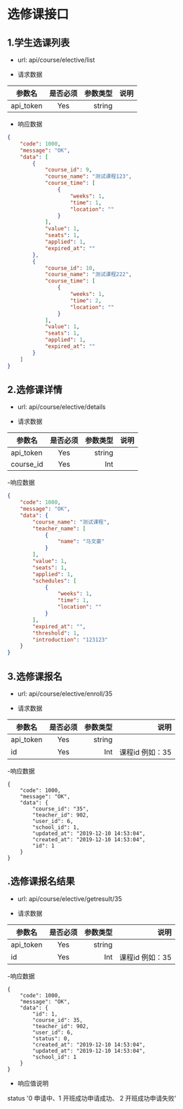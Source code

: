 # 选修课接口

## 1.学生选课列表
-  url: api/course/elective/list

-  请求数据

| 参数名    | 是否必须     | 参数类型 | 说明   |
| --------  | :----------: | -----:   | -----: |
| api_token | Yes          | string   |        |



- 响应数据
``` json
{
    "code": 1000,
    "message": "OK",
    "data": [
        {
            "course_id": 9,
            "course_name": "测试课程123",
            "course_time": [
                {
                    "weeks": 1,
                    "time": 1,
                    "location": ""
                }
            ],
            "value": 1,
            "seats": 1,
            "applied": 1,
            "expired_at": ""
        },
        {
            "course_id": 10,
            "course_name": "测试课程222",
            "course_time": [
                {
                    "weeks": 1,
                    "time": 2,
                    "location": ""
                }
            ],
            "value": 1,
            "seats": 1,
            "applied": 1,
            "expired_at": ""
        }
    ]
}
```

## 2.选修课详情
-  url: api/course/elective/details

-  请求数据

| 参数名    | 是否必须     | 参数类型 | 说明   |
| --------  | :----------: | -----:   | -----: |
| api_token | Yes          | string   |        |
| course_id | Yes          | Int      |        |

-响应数据
```json
{
    "code": 1000,
    "message": "OK",
    "data": {
        "course_name": "测试课程",
        "teacher_name": [
            {
                "name": "马文豪"
            }
        ],
        "value": 1,
        "seats": 1,
        "applied": 1,
        "schedules": [
            {
                "weeks": 1,
                "time": 1,
                "location": ""
            }
        ],
        "expired_at": "",
        "threshold": 1,
        "introduction": "123123"
    }
}
```

## 3.选修课报名
-  url: api/course/elective/enroll/35

-  请求数据

| 参数名    | 是否必须     | 参数类型 | 说明   |
| --------  | :----------: | -----:   | -----: |
| api_token | Yes          | string   |        |
| id | Yes          | Int      |   课程id 例如：35    |

-响应数据

```
{
	"code": 1000,
	"message": "OK",
	"data": {
		"course_id": "35",
		"teacher_id": 902,
		"user_id": 6,
		"school_id": 1,
		"updated_at": "2019-12-10 14:53:04",
		"created_at": "2019-12-10 14:53:04",
		"id": 1
	}
}
```

## .选修课报名结果
-  url: api/course/elective/getresult/35

-  请求数据

| 参数名    | 是否必须     | 参数类型 | 说明   |
| --------  | :----------: | -----:   | -----: |
| api_token | Yes          | string   |        |
| id | Yes          | Int      |   课程id 例如：35    |

-响应数据

```
{
	"code": 1000,
	"message": "OK",
	"data": {
		"id": 1,
		"course_id": 35,
		"teacher_id": 902,
		"user_id": 6,
		"status": 0,
		"created_at": "2019-12-10 14:53:04",
		"updated_at": "2019-12-10 14:53:04",
		"school_id": 1
	}
}
```

 - 响应值说明
 
 status '0 申请中、1 开班成功申请成功、 2 开班成功申请失败'

